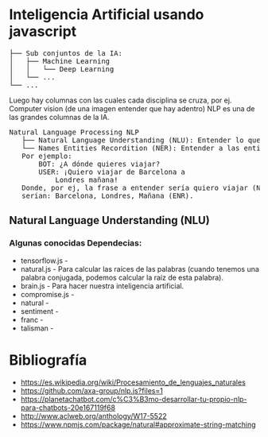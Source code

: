 # Inteligencia Artificial usando javascript

<pre>
├── Sub conjuntos de la IA:
│   ├── Machine Learning
│   │   └── Deep Learning
│   └── ...
└── ...
</pre>

Luego hay columnas con las cuales cada disciplina se cruza, por ej. Computer vision (de una imagen entender que hay adentro)
NLP es una de las grandes columnas de la IA.

<pre>
Natural Language Processing NLP
   ├── Natural Language Understanding (NLU): Entender lo que quiere decir el usuario.
   └── Names Entities Recordition (NER): Entender a las entidades.
   Por ejemplo:
       BOT: ¿A dónde quieres viajar?
       USER: ¡Quiero viajar de Barcelona a
           Londres mañana!
   Donde, por ej, la frase a entender sería quiero viajar (NLU) y las entidades
   serían: Barcelona, Londres, Mañana (ENR).
</pre>

## Natural Language Understanding (NLU)

### Algunas conocidas Dependecias:

- tensorflow.js - 
- natural.js - Para calcular las raíces de las palabras (cuando tenemos una palabra conjugada, podemos calcular la raíz de esta palabra).
- brain.js - Para hacer nuestra inteligencia artificial.
- compromise.js - 
- natural - 
- sentiment -
- franc - 
- talisman -
# Bibliografía

- https://es.wikipedia.org/wiki/Procesamiento_de_lenguajes_naturales
- https://github.com/axa-group/nlp.js?files=1
- https://planetachatbot.com/c%C3%B3mo-desarrollar-tu-propio-nlp-para-chatbots-20e167119f68
- http://www.aclweb.org/anthology/W17-5522
- https://www.npmjs.com/package/natural#approximate-string-matching
